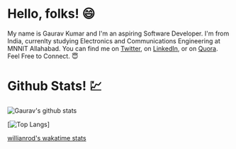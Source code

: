 # Hello, folks! :smile:
My name is Gaurav Kumar and I'm an aspiring Software Developer. I'm from India, currenlty studying Electronics and Communications Engineering at MNNIT Allahabad. You can find me on <a href="https://twitter.com/gaurav_k268">Twitter</a>, on <a href="https://www.linkedin.com/in/gauravk268">LinkedIn</a>, or on <a href="https://www.quora.com/profile/Gaurav-1297">Quora</a>. Feel Free to Connect. :innocent:

# Github Stats! :chart:
![Gaurav's github stats](https://github-readme-stats.vercel.app/api?username=gauravk268&show_icons=true&theme=tokyonight)

[![Top Langs](https://github-readme-stats.vercel.app/api/top-langs/?username=gauravk268)]

[willianrod's wakatime stats](https://github-readme-stats.vercel.app/api/wakatime?username=willianrod)